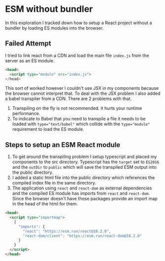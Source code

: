 # ESM without bundler

In this exploration I tracked down how to setup a React project without a bundler by loading ES modules into the browser.

## Failed Attempt

I tried to link react from a CDN and load the main file `index.js` from the server as an ES module.

```html
<head>
  <script type="module" src="index.js">
</head>
```

This sort of worked however I couldn't use JSX in my components because the browser cannot interpret that.
To deal with the JSX problem I also added a babel transpiler from a CDN. There are 2 problems with that.

1. Transpiling on the fly is not recommended. It hurts your runtime performance.
1. To indicate to Babel that you need to transpile a file it needs to be loaded with `type="text/babel"` which collide with the `type="module"` requirement to load the ES module.

## Steps to setup an ESM React module

1. To get around the transpiling problem I setup typescript and placed my components to the src directory. Typescript has the `target` set to `ES2016` and the `outDir` to `public` which will save the transpiled ESM output into the public directory.
1. I added a static html file into the public directory which references the compiled index file in the same directory.
1. The application using `react` and `react-dom` as external dependencies and the compiled ES module has imports from `react` and `react-dom`. Since the browser doesn't have those packages provide an import map in the head of the html for them.

```html
<head>
  <script type="importmap">
    {
      "imports": {
        "react": "https://esm.run/react@18.2.0",
        "react-dom/client": "https://esm.run/react-dom@18.2.0"
      }
    }
  </script>
</head>
```
